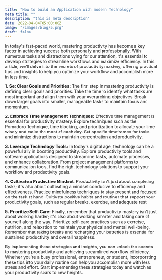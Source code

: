 ```yaml
---
title: "How to build an Application with modern Technology"
meta_title: ""
description: "this is meta description"
date: 2022-04-04T05:00:00Z
image: "/images/blog/5.png"
draft: false
---
```


In today's fast-paced world, mastering productivity has become a key factor in achieving success both personally and professionally. With numerous tasks and distractions vying for our attention, it's essential to develop strategies to streamline workflows and maximize efficiency. In this article, we'll delve into the secrets of productivity mastery, offering practical tips and insights to help you optimize your workflow and accomplish more in less time.

**1\. Set Clear Goals and Priorities:** The first step in mastering productivity is defining clear goals and priorities. Take the time to identify what tasks are most important and align them with your overarching objectives. Break down larger goals into smaller, manageable tasks to maintain focus and momentum.

**2\. Embrace Time Management Techniques:** Effective time management is essential for productivity mastery. Explore techniques such as the Pomodoro Technique, time blocking, and prioritization to allocate your time wisely and make the most of each day. Set specific timeframes for tasks and minimize distractions to maintain concentration and productivity.

**3\. Leverage Technology Tools:** In today's digital age, technology can be a powerful ally in boosting productivity. Explore productivity tools and software applications designed to streamline tasks, automate processes, and enhance collaboration. From project management platforms to communication tools, find the right technology solutions to support your workflow and productivity goals.

**4\. Cultivate a Productive Mindset:** Productivity isn't just about completing tasks; it's also about cultivating a mindset conducive to efficiency and effectiveness. Practice mindfulness techniques to stay present and focused on the task at hand. Cultivate positive habits and routines that support your productivity goals, such as regular breaks, exercise, and adequate rest.

**5\. Prioritize Self-Care:** Finally, remember that productivity mastery isn't just about working harder; it's also about working smarter and taking care of yourself along the way. Prioritize self-care practices such as exercise, nutrition, and relaxation to maintain your physical and mental well-being. Remember that taking breaks and recharging your batteries is essential for sustained productivity and overall happiness.

By implementing these strategies and insights, you can unlock the secrets to mastering productivity and achieving streamlined workflow efficiency. Whether you're a busy professional, entrepreneur, or student, incorporating these tips into your daily routine can help you accomplish more with less stress and effort. Start implementing these strategies today and watch as your productivity soars to new heights.
